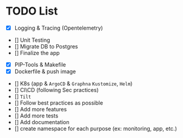 # TODO List

- [x] Logging & Tracing (Opentelemetry)
- [] Unit Testing
- [] Migrate DB to Postgres
- [] Finalize the app
- [x] PIP-Tools & Makefile
- [x] Dockerfile & push image
- [] K8s (app & `ArgoCD` & `Graphna` `Kustomize`, `Helm`)
- [] CI\CD (following Sec practices)
- [] `Tilt`
- [] Follow best practices as possible
- [] Add more features
- [] Add more tests
- [] Add documentation
- [] create namespace for each purpose (ex: monitoring, app, etc.)
